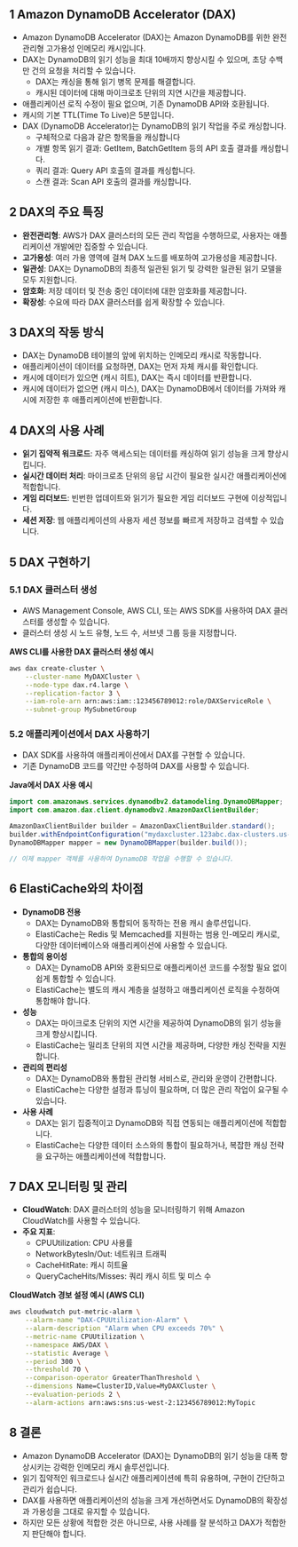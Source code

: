 ## 1 Amazon DynamoDB Accelerator (DAX)

- Amazon DynamoDB Accelerator (DAX)는 Amazon DynamoDB를 위한 완전관리형 고가용성 인메모리 캐시입니다.
- DAX는 DynamoDB의 읽기 성능을 최대 10배까지 향상시킬 수 있으며, 초당 수백만 건의 요청을 처리할 수 있습니다.
	- DAX는 캐싱을 통해 읽기 병목 문제를 해결합니다.
	- 캐시된 데이터에 대해 마이크로초 단위의 지연 시간을 제공합니다.
- 애플리케이션 로직 수정이 필요 없으며, 기존 DynamoDB API와 호환됩니다.
- 캐시의 기본 TTL(Time To Live)은 5분입니다.
- DAX (DynamoDB Accelerator)는 DynamoDB의 읽기 작업을 주로 캐싱합니다. 
	- 구체적으로 다음과 같은 항목들을 캐싱합니다
	- 개별 항목 읽기 결과: GetItem, BatchGetItem 등의 API 호출 결과를 캐싱합니다.
	- 쿼리 결과: Query API 호출의 결과를 캐싱합니다.
	- 스캔 결과: Scan API 호출의 결과를 캐싱합니다.



## 2 DAX의 주요 특징

- **완전관리형**: AWS가 DAX 클러스터의 모든 관리 작업을 수행하므로, 사용자는 애플리케이션 개발에만 집중할 수 있습니다.
- **고가용성**: 여러 가용 영역에 걸쳐 DAX 노드를 배포하여 고가용성을 제공합니다.
- **일관성**: DAX는 DynamoDB의 최종적 일관된 읽기 및 강력한 일관된 읽기 모델을 모두 지원합니다.
- **암호화**: 저장 데이터 및 전송 중인 데이터에 대한 암호화를 제공합니다.
- **확장성**: 수요에 따라 DAX 클러스터를 쉽게 확장할 수 있습니다.



## 3 DAX의 작동 방식

- DAX는 DynamoDB 테이블의 앞에 위치하는 인메모리 캐시로 작동합니다.
- 애플리케이션이 데이터를 요청하면, DAX는 먼저 자체 캐시를 확인합니다.
- 캐시에 데이터가 있으면 (캐시 히트), DAX는 즉시 데이터를 반환합니다.
- 캐시에 데이터가 없으면 (캐시 미스), DAX는 DynamoDB에서 데이터를 가져와 캐시에 저장한 후 애플리케이션에 반환합니다.



## 4 DAX의 사용 사례

- **읽기 집약적 워크로드**: 자주 액세스되는 데이터를 캐싱하여 읽기 성능을 크게 향상시킵니다.
- **실시간 데이터 처리**: 마이크로초 단위의 응답 시간이 필요한 실시간 애플리케이션에 적합합니다.
- **게임 리더보드**: 빈번한 업데이트와 읽기가 필요한 게임 리더보드 구현에 이상적입니다.
- **세션 저장**: 웹 애플리케이션의 사용자 세션 정보를 빠르게 저장하고 검색할 수 있습니다.



## 5 DAX 구현하기

### 5.1 DAX 클러스터 생성

- AWS Management Console, AWS CLI, 또는 AWS SDK를 사용하여 DAX 클러스터를 생성할 수 있습니다.
- 클러스터 생성 시 노드 유형, 노드 수, 서브넷 그룹 등을 지정합니다.



**AWS CLI를 사용한 DAX 클러스터 생성 예시**

```bash
aws dax create-cluster \
	--cluster-name MyDAXCluster \
	--node-type dax.r4.large \
	--replication-factor 3 \
	--iam-role-arn arn:aws:iam::123456789012:role/DAXServiceRole \
	--subnet-group MySubnetGroup
```



### 5.2 애플리케이션에서 DAX 사용하기

- DAX SDK를 사용하여 애플리케이션에서 DAX를 구현할 수 있습니다.
- 기존 DynamoDB 코드를 약간만 수정하여 DAX를 사용할 수 있습니다.

**Java에서 DAX 사용 예시**

```java
import com.amazonaws.services.dynamodbv2.datamodeling.DynamoDBMapper;
import com.amazon.dax.client.dynamodbv2.AmazonDaxClientBuilder;

AmazonDaxClientBuilder builder = AmazonDaxClientBuilder.standard();
builder.withEndpointConfiguration("mydaxcluster.123abc.dax-clusters.us-west-2.amazonaws.com:8111");
DynamoDBMapper mapper = new DynamoDBMapper(builder.build());

// 이제 mapper 객체를 사용하여 DynamoDB 작업을 수행할 수 있습니다.
```



## 6 ElastiCache와의 차이점

- **DynamoDB 전용**
    - DAX는 DynamoDB와 통합되어 동작하는 전용 캐시 솔루션입니다.
    - ElastiCache는 Redis 및 Memcached를 지원하는 범용 인-메모리 캐시로, 다양한 데이터베이스와 애플리케이션에 사용할 수 있습니다.
- **통합의 용이성**
    - DAX는 DynamoDB API와 호환되므로 애플리케이션 코드를 수정할 필요 없이 쉽게 통합할 수 있습니다.
    - ElastiCache는 별도의 캐시 계층을 설정하고 애플리케이션 로직을 수정하여 통합해야 합니다.
- **성능**
    - DAX는 마이크로초 단위의 지연 시간을 제공하여 DynamoDB의 읽기 성능을 크게 향상시킵니다.
    - ElastiCache는 밀리초 단위의 지연 시간을 제공하며, 다양한 캐싱 전략을 지원합니다.
- **관리의 편리성**
    - DAX는 DynamoDB와 통합된 관리형 서비스로, 관리와 운영이 간편합니다.
    - ElastiCache는 다양한 설정과 튜닝이 필요하며, 더 많은 관리 작업이 요구될 수 있습니다.
- **사용 사례**
    - DAX는 읽기 집중적이고 DynamoDB와 직접 연동되는 애플리케이션에 적합합니다.
    - ElastiCache는 다양한 데이터 소스와의 통합이 필요하거나, 복잡한 캐싱 전략을 요구하는 애플리케이션에 적합합니다.



## 7 DAX 모니터링 및 관리

- **CloudWatch**: DAX 클러스터의 성능을 모니터링하기 위해 Amazon CloudWatch를 사용할 수 있습니다.
- **주요 지표**: 
  - CPUUtilization: CPU 사용률
  - NetworkBytesIn/Out: 네트워크 트래픽
  - CacheHitRate: 캐시 히트율
  - QueryCacheHits/Misses: 쿼리 캐시 히트 및 미스 수

**CloudWatch 경보 설정 예시 (AWS CLI)**

```bash
aws cloudwatch put-metric-alarm \
	--alarm-name "DAX-CPUUtilization-Alarm" \
	--alarm-description "Alarm when CPU exceeds 70%" \
	--metric-name CPUUtilization \
	--namespace AWS/DAX \
	--statistic Average \
	--period 300 \
	--threshold 70 \
	--comparison-operator GreaterThanThreshold \
	--dimensions Name=ClusterID,Value=MyDAXCluster \
	--evaluation-periods 2 \
	--alarm-actions arn:aws:sns:us-west-2:123456789012:MyTopic
```



## 8 결론

- Amazon DynamoDB Accelerator (DAX)는 DynamoDB의 읽기 성능을 대폭 향상시키는 강력한 인메모리 캐시 솔루션입니다.
- 읽기 집약적인 워크로드나 실시간 애플리케이션에 특히 유용하며, 구현이 간단하고 관리가 쉽습니다.
- DAX를 사용하면 애플리케이션의 성능을 크게 개선하면서도 DynamoDB의 확장성과 가용성을 그대로 유지할 수 있습니다.
- 하지만 모든 상황에 적합한 것은 아니므로, 사용 사례를 잘 분석하고 DAX가 적합한지 판단해야 합니다.